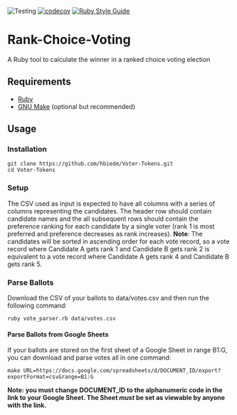 ![Testing](https://github.com/hbiede/Ranked-Choice-Voting/actions/workflows/test.yml/badge.svg)
[![codecov](https://codecov.io/gh/hbiede/Rank-Choice-Voting/graph/badge.svg)](https://codecov.io/gh/hbiede/Rank-Choice-Voting)
[![Ruby Style Guide](https://img.shields.io/badge/code_style-rubocop-brightgreen.svg)](https://github.com/rubocop/rubocop)

# Rank-Choice-Voting
A Ruby tool to calculate the winner in a ranked choice voting election

## Requirements
 - [Ruby](https://www.ruby-lang.org/en/)
 - [GNU Make](https://www.gnu.org/software/make/) (optional but recommended)

## Usage

### Installation
```
git clone https://github.com/hbiede/Voter-Tokens.git
cd Voter-Tokens
```

### Setup

The CSV used as input is expected to have all columns with a series of columns
representing the candidates. The header row should contain candidate names and the
all subsequent rows should contain the preference ranking for each candidate by a single
voter (rank 1 is most preferred and preference decreases as rank increases). 
**Note**: The candidates will be sorted in ascending order for each vote record, so a vote record
where Candidate A gets rank 1 and Candidate B gets rank 2 is equivalent to a vote record where
Candidate A gets rank 4 and Candidate B gets rank 5.

### Parse Ballots
Download the CSV of your ballots to data/votes.csv and then run the following command:
```
ruby vote_parser.rb data/votes.csv
```

#### Parse Ballots from Google Sheets
If your ballots are stored on the first sheet of a Google Sheet in range B1:G, you can
download and parse votes all in one command:
```
make URL=https://docs.google.com/spreadsheets/d/DOCUMENT_ID/export?exportFormat=csv&range=B1:G
```
**Note: you must change DOCUMENT_ID to the alphanumeric code in the link to your Google
Sheet. The Sheet *must* be set as viewable by anyone with the link.**